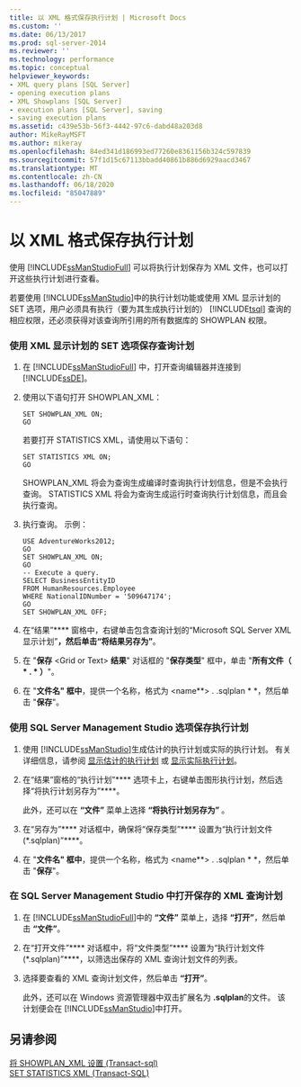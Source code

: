 ```yaml
---
title: 以 XML 格式保存执行计划 | Microsoft Docs
ms.custom: ''
ms.date: 06/13/2017
ms.prod: sql-server-2014
ms.reviewer: ''
ms.technology: performance
ms.topic: conceptual
helpviewer_keywords:
- XML query plans [SQL Server]
- opening execution plans
- XML Showplans [SQL Server]
- execution plans [SQL Server], saving
- saving execution plans
ms.assetid: c439e53b-56f3-4442-97c6-dabd48a203d8
author: MikeRayMSFT
ms.author: mikeray
ms.openlocfilehash: 84ed341d186993ed77260e8361156b324c597839
ms.sourcegitcommit: 57f1d15c67113bbadd40861b886d6929aacd3467
ms.translationtype: MT
ms.contentlocale: zh-CN
ms.lasthandoff: 06/18/2020
ms.locfileid: "85047889"
---
```

# <a name="save-an-execution-plan-in-xml-format"></a>以 XML 格式保存执行计划
  使用 [!INCLUDE[ssManStudioFull](../../includes/ssmanstudiofull-md.md)] 可以将执行计划保存为 XML 文件，也可以打开这些执行计划进行查看。  
  
 若要使用 [!INCLUDE[ssManStudio](../../includes/ssmanstudio-md.md)]中的执行计划功能或使用 XML 显示计划的 SET 选项，用户必须具有执行（要为其生成执行计划的） [!INCLUDE[tsql](../../includes/tsql-md.md)] 查询的相应权限，还必须获得对该查询所引用的所有数据库的 SHOWPLAN 权限。  
  
### <a name="to-save-a-query-plan-by-using-the-xml-showplan-set-options"></a>使用 XML 显示计划的 SET 选项保存查询计划  
  
1.  在 [!INCLUDE[ssManStudioFull](../../includes/ssmanstudiofull-md.md)] 中，打开查询编辑器并连接到 [!INCLUDE[ssDE](../../includes/ssde-md.md)]。  
  
2.  使用以下语句打开 SHOWPLAN_XML：  
  
    ```  
    SET SHOWPLAN_XML ON;  
    GO  
    ```  
  
     若要打开 STATISTICS XML，请使用以下语句：  
  
    ```  
    SET STATISTICS XML ON;  
    GO  
    ```  
  
     SHOWPLAN_XML 将会为查询生成编译时查询执行计划信息，但是不会执行查询。 STATISTICS XML 将会为查询生成运行时查询执行计划信息，而且会执行查询。  
  
3.  执行查询。 示例：  
  
    ```  
    USE AdventureWorks2012;  
    GO  
    SET SHOWPLAN_XML ON;  
    GO  
    -- Execute a query.  
    SELECT BusinessEntityID   
    FROM HumanResources.Employee  
    WHERE NationalIDNumber = '509647174';  
    GO  
    SET SHOWPLAN_XML OFF;  
    ```  
  
4.  在“结果”**** 窗格中，右键单击包含查询计划的“Microsoft SQL Server XML 显示计划”****，然后单击“将结果另存为”****。  
  
5.  在 "**保存** \<Grid or Text> **结果**" 对话框的 "**保存类型**" 框中，单击 "**所有文件（ \* . \* ）**"。  
  
6.  在 "**文件名" 框中**，提供一个名称，格式为 \<name**> . .sqlplan * *，然后单击 "**保存**"。  
  
### <a name="to-save-an-execution-plan-by-using-sql-server-management-studio-options"></a>使用 SQL Server Management Studio 选项保存执行计划  
  
1.  使用 [!INCLUDE[ssManStudio](../../includes/ssmanstudio-md.md)]生成估计的执行计划或实际的执行计划。 有关详细信息，请参阅 [显示估计的执行计划](display-the-estimated-execution-plan.md) 或 [显示实际执行计划](display-an-actual-execution-plan.md)。  
  
2.  在“结果”窗格的“执行计划”**** 选项卡上，右键单击图形执行计划，然后选择“将执行计划另存为”****。  
  
     此外，还可以在 **“文件”** 菜单上选择 **“将执行计划另存为”** 。  
  
3.  在“另存为”**** 对话框中，确保将“保存类型”**** 设置为“执行计划文件(\*.sqlplan)”****。  
  
4.  在 "**文件名" 框中**，提供一个名称，格式为 \<name**> . .sqlplan * *，然后单击 "**保存**"。  
  
### <a name="to-open-a-saved-xml-query-plan-in-sql-server-management-studio"></a>在 SQL Server Management Studio 中打开保存的 XML 查询计划  
  
1.  在 [!INCLUDE[ssManStudioFull](../../includes/ssmanstudiofull-md.md)]中的 **“文件”** 菜单上，选择 **“打开”**，然后单击 **“文件”**。  
  
2.  在“打开文件”**** 对话框中，将“文件类型”**** 设置为“执行计划文件(\*.sqlplan)”****，以筛选出保存的 XML 查询计划文件的列表。  
  
3.  选择要查看的 XML 查询计划文件，然后单击 **“打开”**。  
  
     此外，还可以在 Windows 资源管理器中双击扩展名为 **.sqlplan**的文件。 该计划便会在 [!INCLUDE[ssManStudio](../../includes/ssmanstudio-md.md)]中打开。  
  
## <a name="see-also"></a>另请参阅  
 [将 SHOWPLAN_XML 设置 &#40;Transact-sql&#41;](/sql/t-sql/statements/set-showplan-xml-transact-sql)   
 [SET STATISTICS XML (Transact-SQL)](/sql/t-sql/statements/set-statistics-xml-transact-sql)  
  
  
